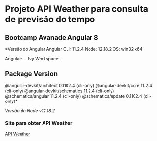# Projeto API Weather para consulta de previsão do tempo
## Bootcamp Avanade Angular 8

*Versão do Angular 
Angular CLI: 11.2.4
Node: 12.18.2
OS: win32 x64

Angular:
...
Ivy Workspace:

Package                      Version
------------------------------------------------------
@angular-devkit/architect    0.1102.4 (cli-only)
@angular-devkit/core         11.2.4 (cli-only)
@angular-devkit/schematics   11.2.4 (cli-only)
@schematics/angular          11.2.4 (cli-only)
@schematics/update           0.1102.4 (cli-only)*

*Versão do Node
v12.18.2*

### Site para obter API Weather
[API Weather](https://home.openweathermap.org/api_keys)
